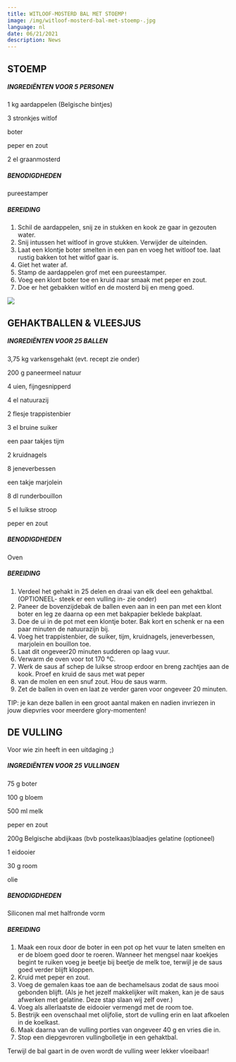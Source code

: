 ```yaml
---
title: WITLOOF-MOSTERD BAL MET STOEMP!
image: /img/witloof-mosterd-bal-met-stoemp-.jpg
language: nl
date: 06/21/2021
description: News
---
```

<!--StartFragment-->

## STOEMP

##### INGREDIËNTEN VOOR 5 PERSONEN

1 kg aardappelen (Belgische bintjes)

3 stronkjes witlof

boter

peper en zout

2 el graanmosterd

##### BENODIGDHEDEN

pureestamper 

##### *BEREIDING*

1. Schil de aardappelen, snij ze in stukken en kook ze gaar in gezouten water.
2. Snij intussen het witloof in grove stukken. Verwijder de uiteinden.
3. Laat een klontje boter smelten in een pan en voeg het witloof toe. laat rustig bakken tot het witlof gaar is.
4. Giet het water af. 
5. Stamp de aardappelen grof met een pureestamper.
6. Voeg een klont boter toe en kruid naar smaak met peper en zout.
7. Doe er het gebakken witlof en de mosterd bij en meng goed.

![](https://ballsnglory.be/media/5mwfc5nh/witloofstoemp.jpg)

## GEHAKTBALLEN & VLEESJUS

##### INGREDIËNTEN VOOR 25 BALLEN 

3,75 kg varkensgehakt (evt. recept zie onder)

200 g paneermeel natuur

4 uien, fijngesnipperd

4 el natuurazij

2 flesje trappistenbier

3 el bruine suiker

een paar takjes tijm

2 kruidnagels

8 jeneverbessen

een takje marjolein

8 dl runderbouillon

5 el luikse stroop

peper en zout

##### BENODIGDHEDEN 

Oven 

##### BEREIDING

1. Verdeel het gehakt in 25 delen en draai van elk deel een gehaktbal. (OPTIONEEL- steek er een vulling in- zie onder)
2. Paneer de bovenzijdebak de ballen even aan in een pan met een klont boter en leg ze daarna op een met bakpapier beklede bakplaat.
3. Doe de ui in de pot met een klontje boter. Bak kort en schenk er na een paar minuten de natuurazijn bij.
4. Voeg het trappistenbier, de suiker, tijm, kruidnagels, jeneverbessen, marjolein en bouillon toe.
5. Laat dit ongeveer20 minuten sudderen op laag vuur.
6. Verwarm de oven voor tot 170 °C.
7. Werk de saus af schep de luikse stroop erdoor en breng zachtjes aan de kook. Proef en kruid de saus met wat peper
8. van de molen en een snuf zout. Hou de saus warm.
9. Zet de ballen in oven en laat ze verder garen voor ongeveer 20 minuten.

TIP: je kan deze ballen in een groot aantal maken en nadien invriezen in jouw diepvries voor meerdere glory-momenten!

## DE VULLING 

Voor wie zin heeft in een uitdaging ;) 

##### INGREDIËNTEN VOOR 25 VULLINGEN 

75 g boter

100 g bloem

500 ml melk

peper en zout

200g Belgische abdijkaas (bvb postelkaas)blaadjes gelatine (optioneel)

1 eidooier

30 g room

olie

##### BENODIGDHEDEN 

Siliconen mal met halfronde vorm 

##### BEREIDING 

1. Maak een roux door de boter in een pot op het vuur te laten smelten en er de bloem goed door te roeren. Wanneer het mengsel naar koekjes begint te ruiken voeg je beetje bij beetje de melk toe, terwijl je de saus goed verder blijft kloppen.
2. Kruid met peper en zout.
3. Voeg de gemalen kaas toe aan de bechamelsaus zodat de saus mooi gebonden blijft. (Als je het jezelf makkelijker wilt maken, kan je de saus afwerken met gelatine. Deze stap slaan wij zelf over.)
4. Voeg als allerlaatste de eidooier vermengd met de room toe.
5. Bestrijk een ovenschaal met olijfolie, stort de vulling erin en laat afkoelen in de koelkast.
6. Maak daarna van de vulling porties van ongeveer 40 g en vries die in.
7. Stop een diepgevroren vullingbolletje in een gehaktbal.

Terwijl de bal gaart in de oven wordt de vulling weer lekker vloeibaar! 

<!--EndFragment-->